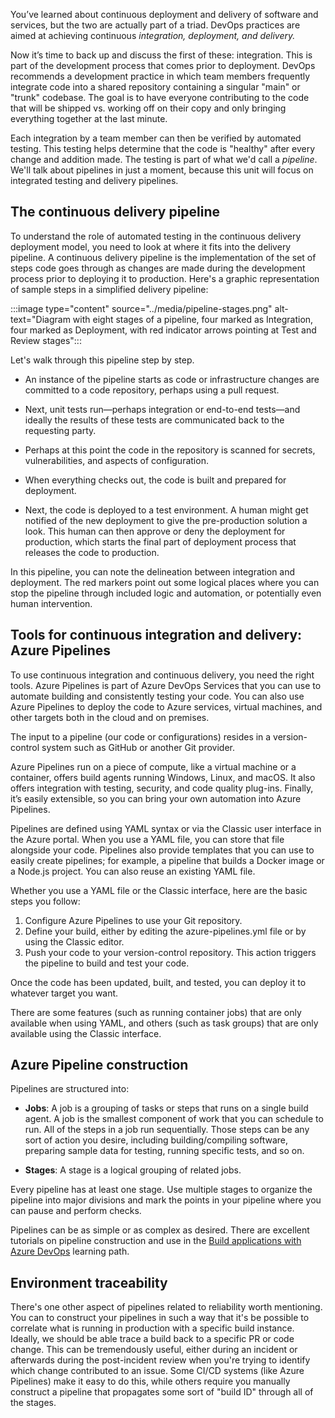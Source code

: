 You’ve learned about continuous deployment and delivery of software and services, but the two are actually part of a triad. DevOps practices are aimed at achieving continuous _integration, deployment, and delivery._

Now it’s time to back up and discuss the first of these: integration. This is part of the development process that comes prior to deployment. DevOps recommends a development practice in which team members frequently integrate code into a shared repository containing a singular "main" or
"trunk" codebase. The goal is to have everyone contributing to the code that will be shipped vs. working off on their copy and only bringing everything together at the last minute.

Each integration by a team member can then be verified by automated testing. This testing helps determine that the code is "healthy" after every change and addition made. The testing is part of what we'd call a *pipeline*. We'll talk about pipelines in just a moment, because this unit will focus on integrated testing and delivery pipelines.

## The continuous delivery pipeline

To understand the role of automated testing in the continuous delivery deployment model, you need to look at where it fits into the delivery pipeline. A continuous delivery pipeline is the implementation of the set of steps code goes through as changes are made during the development process prior to deploying it to production. Here's a graphic representation of sample steps in a simplified delivery pipeline:

:::image type="content" source="../media/pipeline-stages.png" alt-text="Diagram with eight stages of a pipeline, four marked as Integration, four marked as Deployment, with red indicator arrows pointing at Test and Review stages":::

Let's walk through this pipeline step by step.

- An instance of the pipeline starts as code or infrastructure changes are committed to a code repository, perhaps using a pull request.

- Next, unit tests run—perhaps integration or end-to-end tests—and ideally the results of these tests are communicated back to the requesting party.

- Perhaps at this point the code in the repository is scanned for secrets, vulnerabilities, and aspects of configuration.

- When everything checks out, the code is built and prepared for deployment.

- Next, the code is deployed to a test environment. A human might get notified of the new deployment to give the pre-production solution a look. This human can then approve or deny the deployment for production, which starts the final part of deployment process that releases the code to production.

In this pipeline, you can note the delineation between integration and deployment. The red markers point out some logical places where you can stop the pipeline through included logic and automation, or potentially even human intervention.

## Tools for continuous integration and delivery: Azure Pipelines

To use continuous integration and continuous delivery, you need the right tools. Azure Pipelines is part of Azure DevOps Services that you can use to automate building and consistently testing your code. You can also use Azure Pipelines to deploy the code to Azure services, virtual machines, and other targets both in the cloud and on premises.

The input to a pipeline (our code or configurations) resides in a version-control system such as GitHub or another Git provider.

Azure Pipelines run on a piece of compute, like a virtual machine or a container, offers build agents running Windows, Linux, and macOS. It also offers integration with testing, security, and code quality plug-ins. Finally, it’s easily extensible, so you can bring your own automation into
Azure Pipelines.

Pipelines are defined using YAML syntax or via the Classic user interface in the Azure portal. When you use a YAML file, you can store that file alongside your code. Pipelines also provide templates that you can use to easily create pipelines; for example, a pipeline that builds a Docker image or a Node.js project. You can also reuse an existing YAML file.

Whether you use a YAML file or the Classic interface, here are the basic steps you follow:

1. Configure Azure Pipelines to use your Git repository.
2. Define your build, either by editing the azure-pipelines.yml file or by using the Classic editor.
3. Push your code to your version-control repository. This action triggers the pipeline to build and test your code.

Once the code has been updated, built, and tested, you can deploy it to whatever target you want.

There are some features (such as running container jobs) that are only available when using YAML, and others (such as task groups) that are only available using the Classic interface.

## Azure Pipeline construction

Pipelines are structured into:

- **Jobs**: A job is a grouping of tasks or steps that runs on a single build agent. A job is the smallest component of work that you can schedule to run. All of the steps in a job run sequentially. Those steps can be any sort of action you desire, including building/compiling software, preparing sample data for testing, running specific tests, and so on.

- **Stages**: A stage is a logical grouping of related jobs.

Every pipeline has at least one stage. Use multiple stages to organize the pipeline into major divisions and mark the points in your pipeline where you can pause and perform checks.

Pipelines can be as simple or as complex as desired. There are excellent tutorials on pipeline construction and use in the [Build applications with Azure DevOps](../../../paths/build-applications-with-azure-devops/index.yml?azure-portal=true) learning path.

## Environment traceability

There's one other aspect of pipelines related to reliability worth mentioning. You can to construct your pipelines in such a way that it's be possible to correlate what is running in production with a
specific build instance. Ideally, we should be able trace a build back to a specific PR or code change. This can be tremendously useful, either during an incident or afterwards during the post-incident review when you're trying to identify which change contributed to an issue. Some CI/CD systems (like Azure Pipelines) make it easy to do this, while others require you manually construct a pipeline that propagates some sort of "build ID" through all of the stages.

